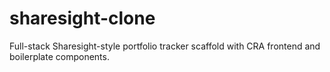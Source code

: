 # sharesight-clone
Full-stack Sharesight-style portfolio tracker scaffold with CRA frontend and boilerplate components.
